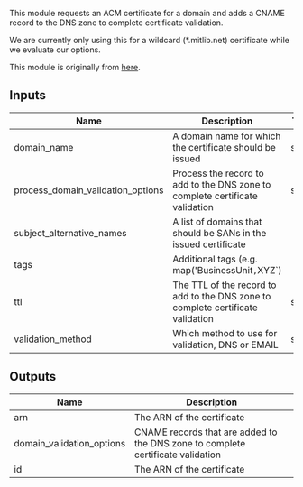 This module requests an ACM certificate for a domain and adds a CNAME record to the DNS zone to complete certificate validation.

We are currently only using this for a wildcard (\*.mitlib.net) certificate while we evaluate our options.

This module is originally from [here](https://github.com/cloudposse/terraform-aws-acm-request-certificate).

## Inputs

| Name                              | Description                                                                     |  Type  |  Default | Required |
| --------------------------------- | ------------------------------------------------------------------------------- | :----: | :------: | :------: |
| domain_name                       | A domain name for which the certificate should be issued                        | string |     -    |    yes   |
| process_domain_validation_options | Process the record to add to the DNS zone to complete certificate validation    | string |  `true`  |    no    |
| subject_alternative_names         | A list of domains that should be SANs in the issued certificate                 |  list  | `<list>` |    no    |
| tags                              | Additional tags (e.g. map('BusinessUnit`,`XYZ\`)                                |   map  |  `<map>` |    no    |
| ttl                               | The TTL of the record to add to the DNS zone to complete certificate validation | string |   `300`  |    no    |
| validation_method                 | Which method to use for validation, DNS or EMAIL                                | string |   `DNS`  |    no    |

## Outputs

| Name                      | Description                                                                     |
| ------------------------- | ------------------------------------------------------------------------------- |
| arn                       | The ARN of the certificate                                                      |
| domain_validation_options | CNAME records that are added to the DNS zone to complete certificate validation |
| id                        | The ARN of the certificate                                                      |
